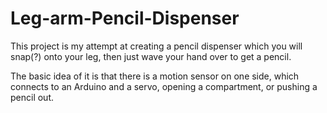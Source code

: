# Leg-arm-Pencil-Dispenser

This project is my attempt at creating a pencil dispenser which you will snap(?) onto your leg, then just wave your hand over to get a pencil.

The basic idea of it is that there is a motion sensor on one side, which connects to an Arduino and a servo, opening a compartment, or pushing a pencil out.

